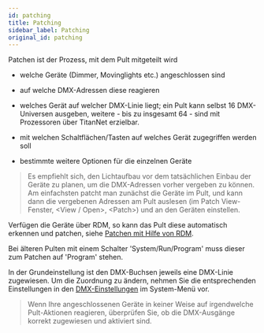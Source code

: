 ```yaml
---
id: patching
title: Patching
sidebar_label: Patching
original_id: patching
---
```


Patchen ist der Prozess, mit dem Pult mitgeteilt wird

-   welche Geräte (Dimmer, Movinglights etc.) angeschlossen sind

-   auf welche DMX-Adressen diese reagieren

-   welches Gerät auf welcher DMX-Linie liegt; ein Pult kann selbst 16
    DMX-Universen ausgeben, weitere - bis zu insgesamt 64 - sind mit
    Prozessoren über TitanNet erzielbar.

-   mit welchen Schaltflächen/Tasten auf welches Gerät zugegriffen
    werden soll

-   bestimmte weitere Optionen für die einzelnen Geräte

> Es empfiehlt sich, den Lichtaufbau vor dem tatsächlichen Einbau der Geräte zu planen, um die DMX-Adressen vorher vergeben zu können. Am einfachsten patcht man zunächst die Geräte im Pult, und kann dann die vergebenen Adressen am Pult auslesen (im Patch View-Fenster, \<View / Open\>, \<Patch\>) und an den Geräten einstellen.

Verfügen die Geräte über RDM, so kann das Pult diese automatisch
erkennen und patchen, siehe [Patchen mit Hilfe von RDM](./patching/patching-new-fixtures-or-dimmers.md#patchen-mit-hilfe-von-rdm).

Bei älteren Pulten mit einem Schalter 'System/Run/Program' muss dieser zum Patchen
auf 'Program' stehen.

In der Grundeinstellung ist den DMX-Buchsen jeweils eine DMX-Linie
zugewiesen. Um die Zuordnung zu ändern, nehmen Sie die entsprechenden
Einstellungen in den [DMX-Einstellungen](./system-settings/dmx-output-mapping.md) im System-Menü vor.

> Wenn Ihre angeschlossenen Geräte in keiner Weise auf irgendwelche Pult-Aktionen reagieren, überprüfen Sie, ob die DMX-Ausgänge korrekt zugewiesen und aktiviert sind.

